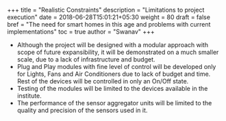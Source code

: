 +++
title = "Realistic Constraints"
description = "Limitations to project execution"
date = 2018-06-28T15:01:21+05:30
weight = 80
draft = false
bref = "The need for smart homes in this age and problems with current implementations"
toc = true
author = "Swanav"
+++

- Although the project will be designed with a modular approach with scope of future expansibility, it will be demonstrated on a much smaller scale, due to a lack of infrastructure and budget.
- Plug and Play modules with fine level of control will be developed only for Lights, Fans and Air Conditioners due to lack of budget and time. Rest of the devices will be controlled in only an On/Off state.
- Testing of the modules will be limited to the devices available in the institute.
- The performance of the sensor aggregator units will be limited to the quality and precision of the sensors used in it.
